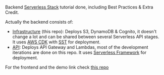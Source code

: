 Backend [Serverless Stack](https://serverless-stack.com) tutorial done, including Best Practices & Extra Credit. 

Actually the backend consists of:

* [Infrastructure](https://github.com/s4nt14go/serverless-stack-ext-resources) (this repo): Deploys S3, DynamoDB & Cognito, it doesn't change a lot and can be shared between several Serverless API stages. It uses [AWS CDK](https://aws.amazon.com/cdk) with [SST](https://github.com/serverless-stack/serverless-stack) for deployment.
* [API](https://github.com/s4nt14go/serverless-stack-ext-api): Deploys API Gateway and Lambdas, most of the development iterations are done on this repo. It uses [Serverless Framework](https://github.com/serverless/serverless) for deployment.

For the frontend and the demo link check [this repo](https://github.com/s4nt14go/serverless-stack-client)


